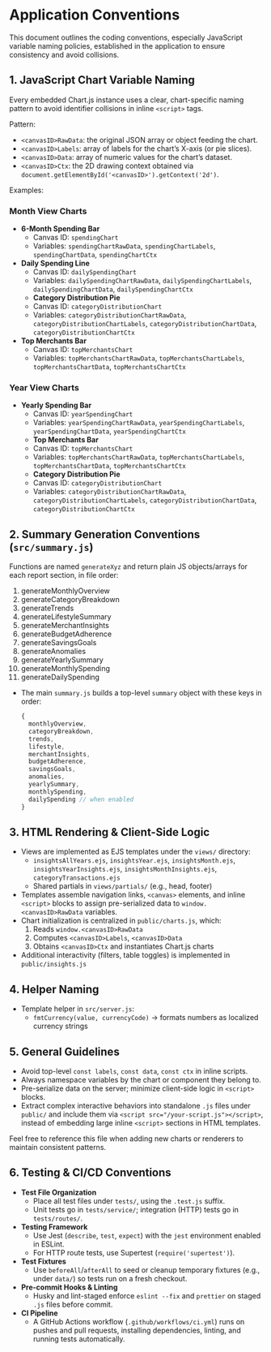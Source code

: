 # Application Conventions

This document outlines the coding conventions, especially JavaScript variable naming policies, established in the application to ensure consistency and avoid collisions.

## 1. JavaScript Chart Variable Naming

Every embedded Chart.js instance uses a clear, chart-specific naming pattern to avoid identifier collisions in inline `<script>` tags.

Pattern:

- `<canvasID>RawData`: the original JSON array or object feeding the chart.
- `<canvasID>Labels`: array of labels for the chart’s X-axis (or pie slices).
- `<canvasID>Data`: array of numeric values for the chart’s dataset.
- `<canvasID>Ctx`: the 2D drawing context obtained via `document.getElementById('<canvasID>').getContext('2d')`.

Examples:

### Month View Charts

- **6-Month Spending Bar**
  - Canvas ID: `spendingChart`
  - Variables: `spendingChartRawData`, `spendingChartLabels`, `spendingChartData`, `spendingChartCtx`
- **Daily Spending Line**
  - Canvas ID: `dailySpendingChart`
  - Variables: `dailySpendingChartRawData`, `dailySpendingChartLabels`, `dailySpendingChartData`, `dailySpendingChartCtx`
  - **Category Distribution Pie**
  - Canvas ID: `categoryDistributionChart`
  - Variables: `categoryDistributionChartRawData`, `categoryDistributionChartLabels`, `categoryDistributionChartData`, `categoryDistributionChartCtx`
- **Top Merchants Bar**
  - Canvas ID: `topMerchantsChart`
  - Variables: `topMerchantsChartRawData`, `topMerchantsChartLabels`, `topMerchantsChartData`, `topMerchantsChartCtx`

### Year View Charts

- **Yearly Spending Bar**
  - Canvas ID: `yearSpendingChart`
  - Variables: `yearSpendingChartRawData`, `yearSpendingChartLabels`, `yearSpendingChartData`, `yearSpendingChartCtx`
  - **Top Merchants Bar**
  - Canvas ID: `topMerchantsChart`
  - Variables: `topMerchantsChartRawData`, `topMerchantsChartLabels`, `topMerchantsChartData`, `topMerchantsChartCtx`
  - **Category Distribution Pie**
  - Canvas ID: `categoryDistributionChart`
  - Variables: `categoryDistributionChartRawData`, `categoryDistributionChartLabels`, `categoryDistributionChartData`, `categoryDistributionChartCtx`

## 2. Summary Generation Conventions (`src/summary.js`)

Functions are named `generateXyz` and return plain JS objects/arrays for each report section, in file order:
  1. generateMonthlyOverview
  2. generateCategoryBreakdown
  3. generateTrends
  4. generateLifestyleSummary
  5. generateMerchantInsights
  6. generateBudgetAdherence
  7. generateSavingsGoals
  8. generateAnomalies
  9. generateYearlySummary
 10. generateMonthlySpending
 11. generateDailySpending

- The main `summary.js` builds a top-level `summary` object with these keys in order:
  ```js
  {
    monthlyOverview,
    categoryBreakdown,
    trends,
    lifestyle,
    merchantInsights,
    budgetAdherence,
    savingsGoals,
    anomalies,
    yearlySummary,
    monthlySpending,
    dailySpending // when enabled
  }
  ```

## 3. HTML Rendering & Client-Side Logic

- Views are implemented as EJS templates under the `views/` directory:
  - `insightsAllYears.ejs`, `insightsYear.ejs`, `insightsMonth.ejs`, `insightsYearInsights.ejs`, `insightsMonthInsights.ejs`, `categoryTransactions.ejs`
  - Shared partials in `views/partials/` (e.g., head, footer)
- Templates assemble navigation links, `<canvas>` elements, and inline `<script>` blocks to assign pre-serialized data to `window.<canvasID>RawData` variables.
- Chart initialization is centralized in `public/charts.js`, which:
  1. Reads `window.<canvasID>RawData`
  2. Computes `<canvasID>Labels`, `<canvasID>Data`
  3. Obtains `<canvasID>Ctx` and instantiates Chart.js charts
- Additional interactivity (filters, table toggles) is implemented in `public/insights.js`

## 4. Helper Naming

- Template helper in `src/server.js`:
  - `fmtCurrency(value, currencyCode)` → formats numbers as localized currency strings

## 5. General Guidelines

- Avoid top-level `const labels`, `const data`, `const ctx` in inline scripts.
- Always namespace variables by the chart or component they belong to.
- Pre-serialize data on the server; minimize client-side logic in `<script>` blocks.
- Extract complex interactive behaviors into standalone `.js` files under `public/` and include them via `<script src="/your-script.js"></script>`, instead of embedding large inline `<script>` sections in HTML templates.

Feel free to reference this file when adding new charts or renderers to maintain consistent patterns.

## 6. Testing & CI/CD Conventions

- **Test File Organization**
  - Place all test files under `tests/`, using the `.test.js` suffix.
  - Unit tests go in `tests/service/`; integration (HTTP) tests go in `tests/routes/`.
- **Testing Framework**
  - Use Jest (`describe`, `test`, `expect`) with the `jest` environment enabled in ESLint.
  - For HTTP route tests, use Supertest (`require('supertest')`).
- **Test Fixtures**
  - Use `beforeAll`/`afterAll` to seed or cleanup temporary fixtures (e.g., under `data/`) so tests run on a fresh checkout.
- **Pre-commit Hooks & Linting**
  - Husky and lint-staged enforce `eslint --fix` and `prettier` on staged `.js` files before commit.
- **CI Pipeline**
  - A GitHub Actions workflow (`.github/workflows/ci.yml`) runs on pushes and pull requests, installing dependencies, linting, and running tests automatically.
